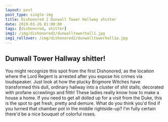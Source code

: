 ```yaml
---
layout: post
post_type: single-img
title: Dishonored 2 Dunwall Tower Hallway shitter
date: 2019-03-26 01:00:00
tags: [dishonored, shitter]
img1: /img/dishonored2/dunwalltowerhall1.jpg
img1_rollover: /img/dishonored2/dunwalltowerhall1a.jpg
---
```

## Dunwall Tower Hallway shitter!

You might recognize this spot from the first Dishonored, as the location where the Lord Regent is arrested after you expose his crimes via loudspeaker. Just look at how the plucky Brigmore Witches have transformed this dull, ordinary hallway into a cluster of shit stalls, decorated with profane scrawlings and filth! These ladies really know how to make a house a home. If you need to get all dolled up for a visit from the Duke, this is the spot to get fresh, pretty and demure. What do you think you'd find if you turned that chamber pot in the middle rightside-up? I'm fully certain there'd be a nice bouquet of colorful roses. 
